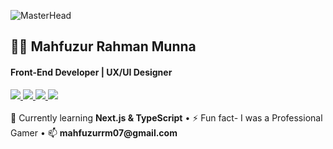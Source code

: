 <!-- Banner -->
![MasterHead](https://i.ibb.co/MMrK4QS/github-banner.png)

<p align="center">
  <h2>👨‍💻 Mahfuzur Rahman Munna</h2>
  <h4>Front-End Developer | UX/UI Designer</h4>
  
  <!-- Social Links -->
  <a href="https://linkedin.com/in/mahfuzurmunna">
    <img src="https://img.shields.io/badge/-LinkedIn-0e76a8?style=for-the-badge&logo=linkedin" />
  </a>
  <a target="_blank" href="https://instagram.com/mahfuzmunna07">
    <img src="https://img.shields.io/badge/-Instagram-E4405F?style=for-the-badge&logo=instagram" />
  </a>
  <a target="_blank" href="https://dribbble.com/mahfuzurmunna">
    <img src="https://img.shields.io/badge/-Dribbble-EA4C89?style=for-the-badge&logo=dribbble" />
  </a>
  <a target="_blank" href="https://www.behance.net/mahfuzurmunna">
    <img  src="https://img.shields.io/badge/-Behance-1769FF?style=for-the-badge&logo=behance" />
  </a>
  <br> <br>
  🌱 Currently learning <b>Next.js & TypeScript</b> •  
  ⚡ Fun fact- I was a Professional Gamer •  
  📫 <b>mahfuzurrm07@gmail.com</b>  
</p>


<!-- GitHub Stats 
## 📊 GitHub Stats

![Munna's GitHub Stats](https://github-readme-stats.vercel.app/api?username=mahfuzurmunna&show_icons=true&theme=radical)

![Top Langs](https://github-readme-stats.vercel.app/api/top-langs/?username=mahfuzurmunna&layout=compact&theme=radical)

## 🔥 Streak Stats

![Munna's GitHub Streak](https://github-readme-streak-stats.herokuapp.com/?user=mahfuzurmunna&theme=radical)
-->
